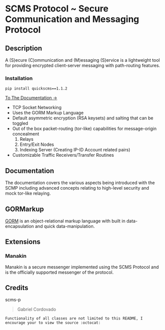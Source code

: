 # SCMS Protocol ~ Secure Communication and Messaging Protocol

## Description

A (S)ecure (C)ommunication and (M)essaging (S)ervice is a lightweight tool for providing encrypted client-server messaging with path-routing features.

### Installation

	pip install quickscms==1.1.2

[To The Documentation ->](https://github.com/GabeCordo/scms-protocol/tree/master/docs)

* TCP Socket Networking 
* Uses the GORM Markup Language
* Default asymmetric encryption (RSA keysets) and salting that can be toggled
* Out of the box packet-routing (tor-like) capabilities for message-origin concealment
	1. Relays
	2. Entry/Exit Nodes
	3. Indexing Server (Creating IP-ID Account related pairs)
* Customizable Traffic Receivers/Transfer Routines

## Documentation
The documentation covers the various aspects being introduced with the SCMP including advanced concepts relating to 
high-level security and mock tor-like relaying.

## GORMarkup
[GORM](https://github.com/GabeCordo/rust-gorm) is an object-relational markup language with built in data-encapsulation and quick data-manipulation.

## Extensions

### Manakin
Manakin is a secure messenger implemented using the SCMS Protocol and is the officially supported messenger of the protocol.

## Credits

scms-p
> Gabriel Cordovado

	Functionality of all classes are not limited to this README, I encourage your to view the source :octocat:
